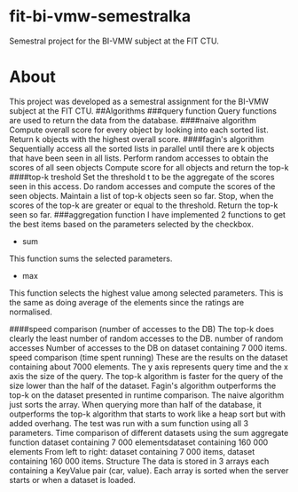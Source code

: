 # fit-bi-vmw-semestralka
Semestral project for the BI-VMW subject at the FIT CTU.

# About
This project was developed as a semestral assignment for the BI-VMW subject at the FIT CTU.
##Algorithms
###query function
Query functions are used to return the data from the database.
####naive algorithm
Compute overall score for every object by looking into each sorted list.
Return k objects with the highest overall score.
####fagin's algorithm
Sequentially access all the sorted lists in parallel until there are k objects that have been seen in all lists.
Perform random accesses to obtain the scores of all seen objects
Compute score for all objects and return the top-k
####top-k treshold
Set the threshold t to be the aggregate of the scores seen in this access.
Do random accesses and compute the scores of the seen objects.
Maintain a list of top-k objects seen so far.
Stop, when the scores of the top-k are greater or equal to the threshold.
Return the top-k seen so far.
###aggregation function
I have implemented 2 functions to get the best items based on the parameters selected by the checkbox.
- sum

This function sums the selected parameters.
- max

This function selects the highest value among selected parameters. This is the same as doing average of the elements since the ratings are normalised.

####speed comparison (number of accesses to the DB)
The top-k does clearly the least number of random accesses to the DB.
number of random accesses
Number of accesses to the DB on dataset containing 7 000 items.
speed comparison (time spent running)
These are the results on the dataset containing about 7000 elements. The y axis represents query time and the x axis the size of the query. The top-k algorithm is faster for the query of the size lower than the half of the dataset. Fagin's algorithm outperforms the top-k on the dataset presented in runtime comparison. The naive algorithm just sorts the array. When querying more than half of the database, it outperforms the top-k algorithm that starts to work like a heap sort but with added overhang. The test was run with a sum function using all 3 parameters.
Time comparison of different datasets using the sum aggregate function
dataset containing 7 000 elementsdataset containing 160 000 elements
From left to right: dataset containing 7 000 items, dataset containing 160 000 items.
Structure
The data is stored in 3 arrays each containing a KeyValue pair (car, value). Each array is sorted when the server starts or when a dataset is loaded. 